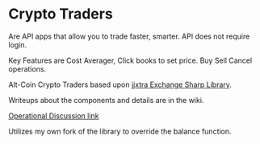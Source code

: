 # Crypto Traders

Are API apps that allow you to trade faster, smarter.  API does not require login.  

Key Features are Cost Averager, Click books to set price. Buy Sell Cancel operations. 

Alt-Coin Crypto Traders based upon [jjxtra Exchange Sharp Library](https://github.com/jjxtra/ExchangeSharp).  

Writeups about the components and details are in the wiki.

[Operational Discussion link](https://github.com/mmeents/CryptoAdvisor/wiki/Operational-Discussion)

Utilizes my own fork of the library to override the balance function.

